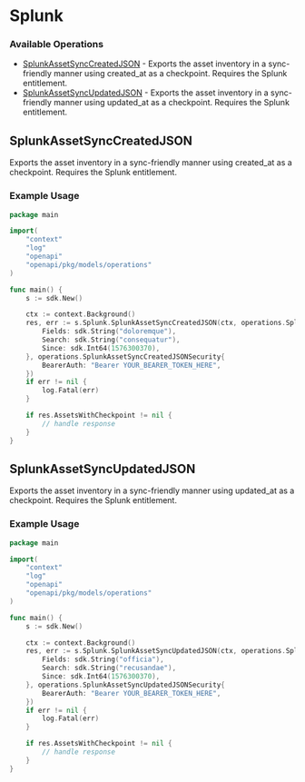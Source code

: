# Splunk

### Available Operations

* [SplunkAssetSyncCreatedJSON](#splunkassetsynccreatedjson) - Exports the asset inventory in a sync-friendly manner using created_at as a checkpoint. Requires the Splunk entitlement.
* [SplunkAssetSyncUpdatedJSON](#splunkassetsyncupdatedjson) - Exports the asset inventory in a sync-friendly manner using updated_at as a checkpoint. Requires the Splunk entitlement.

## SplunkAssetSyncCreatedJSON

Exports the asset inventory in a sync-friendly manner using created_at as a checkpoint. Requires the Splunk entitlement.

### Example Usage

```go
package main

import(
	"context"
	"log"
	"openapi"
	"openapi/pkg/models/operations"
)

func main() {
    s := sdk.New()

    ctx := context.Background()
    res, err := s.Splunk.SplunkAssetSyncCreatedJSON(ctx, operations.SplunkAssetSyncCreatedJSONRequest{
        Fields: sdk.String("doloremque"),
        Search: sdk.String("consequatur"),
        Since: sdk.Int64(1576300370),
    }, operations.SplunkAssetSyncCreatedJSONSecurity{
        BearerAuth: "Bearer YOUR_BEARER_TOKEN_HERE",
    })
    if err != nil {
        log.Fatal(err)
    }

    if res.AssetsWithCheckpoint != nil {
        // handle response
    }
}
```

## SplunkAssetSyncUpdatedJSON

Exports the asset inventory in a sync-friendly manner using updated_at as a checkpoint. Requires the Splunk entitlement.

### Example Usage

```go
package main

import(
	"context"
	"log"
	"openapi"
	"openapi/pkg/models/operations"
)

func main() {
    s := sdk.New()

    ctx := context.Background()
    res, err := s.Splunk.SplunkAssetSyncUpdatedJSON(ctx, operations.SplunkAssetSyncUpdatedJSONRequest{
        Fields: sdk.String("officia"),
        Search: sdk.String("recusandae"),
        Since: sdk.Int64(1576300370),
    }, operations.SplunkAssetSyncUpdatedJSONSecurity{
        BearerAuth: "Bearer YOUR_BEARER_TOKEN_HERE",
    })
    if err != nil {
        log.Fatal(err)
    }

    if res.AssetsWithCheckpoint != nil {
        // handle response
    }
}
```
